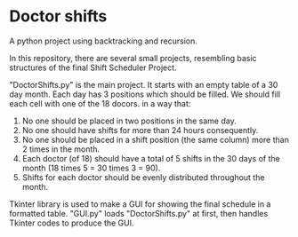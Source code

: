 # Doctor shifts
A python project using backtracking and recursion.

In this repository, there are several small projects, resembling basic structures of the final Shift Scheduler Project.

"DoctorShifts.py" is the main project.
It starts with an empty table of a 30 day month. Each day has 3 positions which should be filled. We should fill each cell with one of the 18 docors. in a way that:

1. No one should be placed in two positions in the same day. 
2. No one should have shifts for more than 24 hours consequently. 
3. No one should be placed in a shift position (the same column) more than 2 times in the month.
4. Each doctor (of 18) should have a total of 5 shifts in the 30 days of the month (18 times 5 = 30 times 3 = 90).
5. Shifts for each doctor should be evenly distributed throughout the month.

Tkinter library is used to make a GUI for showing the final schedule in a formatted table. "GUI.py" loads "DoctorShifts.py" at first, then handles Tkinter codes to produce the GUI.